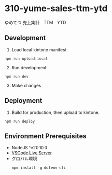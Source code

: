 # 310-yume-sales-ttm-ytd
 ゆめてつ 売上集計　TTM　YTD


## Development

1. Load local kintone manifest

  ```
  npm run upload:local
  ```

2. Run development

  ```
  npm run dev
  ```

3. Make changes

## Deployment

1. Build for production, then upload to kintone.
  
  ```
  npm run deploy
  ```


## Environment Prerequisites

- NodeJS ^v20.10.0
- [VSCode Live Server](https://cybozudev.zendesk.com/hc/ja/articles/360026502091-Visual-Studio-Code-Live-Server-Extension%E3%82%92%E4%BD%BF%E3%81%A3%E3%81%A6kintone%E3%82%AB%E3%82%B9%E3%82%BF%E3%83%9E%E3%82%A4%E3%82%BA%E9%96%8B%E7%99%BA%E5%8A%B9%E7%8E%87%E3%82%92%E3%81%82%E3%81%92%E3%82%88%E3%81%86-)
- グロバル環境
  ```
  npm install -g dotenv-cli
  ```